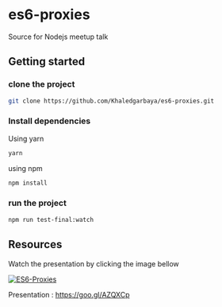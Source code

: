 # es6-proxies
Source for Nodejs meetup talk 

## Getting started

### clone the project

```bash
git clone https://github.com/Khaledgarbaya/es6-proxies.git
```

### Install dependencies

Using yarn 

```bash
yarn
```
using npm 

```bash
npm install
```

### run the project

```bash
npm run test-final:watch
```

## Resources

Watch the presentation by clicking the image bellow

[![ES6-Proxies](https://img.youtube.com/vi/QXmqpsviMc4/0.jpg)](https://www.youtube.com/watch?v=QXmqpsviMc4)


Presentation : https://goo.gl/AZQXCp
